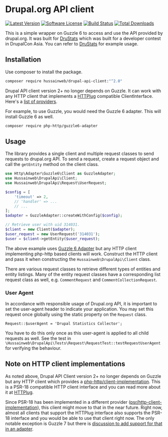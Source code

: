# Drupal.org API client

[![Latest Version](https://img.shields.io/github/release/hussainweb/drupal-api-client.svg?style=flat-square)](https://github.com/hussainweb/drupal-api-client/releases)
[![Software License](https://img.shields.io/badge/license-GPLv2-brightgreen.svg?style=flat-square)](LICENSE.md)
[![Build Status](https://img.shields.io/travis/hussainweb/drupal-api-client/main.svg?style=flat-square)](https://travis-ci.org/hussainweb/drupal-api-client)
[![Total Downloads](https://img.shields.io/packagist/dt/hussainweb/drupal-api-client.svg?style=flat-square)](https://packagist.org/packages/hussainweb/drupal-api-client)


This is a simple wrapper on Guzzle 6 to access and use the API provided by drupal.org. It was built for [DruStats](https://github.com/hussainweb/drupal-stats) which was built for a developer contest in DrupalCon Asia. You can refer to [DruStats](https://github.com/hussainweb/drupal-stats) for example usage.

## Installation

Use composer to install the package.

```bash
composer require hussainweb/drupal-api-client:"^2.0"
```

Drupal API client version 2+ no longer depends on Guzzle. It can work with any HTTP client that implements a [HTTPlug](https://github.com/php-http/httplug) compatible ClientInterface. Here's a [list of providers](https://packagist.org/providers/php-http/client-implementation).

For example, to use Guzzle, you would need the Guzzle 6 adapter. This will install Guzzle 6 as well.

```bash
composer require php-http/guzzle6-adapter
```

## Usage

The library provides a single client and multiple request classes to send requests to drupal.org API. To send a request, create a request object and call the `getEntity` method on the client class.

```php
use Http\Adapter\Guzzle6\Client as GuzzleAdapter;
use Hussainweb\DrupalApi\Client;
use Hussainweb\DrupalApi\Request\UserRequest;

$config = [
    'timeout' => 2,
    // 'handler' => ...
    // ...
];
$adapter = GuzzleAdapter::createWithConfig($config);

// Retrieve user with uid 314031.
$client = new Client($adapter);
$user_request = new UserRequest('314031');
$user = $client->getEntity($user_request);
```

The above example uses [Guzzle 6 Adapter](http://docs.php-http.org/en/latest/clients/guzzle6-adapter.html) but any HTTP client implementing php-http based clients will work. Construct the HTTP client and pass it when constructing the `Hussainweb\DrupalApi\Client` class.

There are various request classes to retrieve different types of entities and entity listings. Many of the entity request classes have a corresponding list request class as well, e.g. `CommentRequest` and `CommentCollectionRequest`.

### User Agent

In accordance with responsible usage of Drupal.org API, it is important to set the user-agent header to indicate your application. You may set this request once globally using the static property on the `Request` class.

    Request::$userAgent = 'Drupal Statistics Collector';

You have to do this only once as this user-agent is applied to all child requests as well. See the test in `\Hussainweb\DrupalApi\Tests\Request\RequestTest::testRequestUserAgent` for verifying the behaviour.

## Note on HTTP client implementations

As noted above, Drupal API Client version 2+ no longer depends on Guzzle but any HTTP client which provides a [php-http/client-implementation](https://packagist.org/providers/php-http/client-implementation). This is a PSR-18 compatible HTTP client interface and you can read more about it at [HTTPlug](https://github.com/php-http/httplug).

Since PSR-18 has been implemented in a different provider ([psr/http-client-implementation](https://packagist.org/providers/psr/http-client-implementation)), this client might move to that in the near future. Right now, almost all clients that support the HTTPlug interface also supports the PSR-18 interface and you would be able to use that client right now. The only notable exception is Guzzle 7 but there is [discussion to add support for that in an adapter](https://github.com/php-http/guzzle6-adapter/pull/72).
